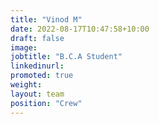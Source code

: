 ```yaml
---
title: "Vinod M"
date: 2022-08-17T10:47:58+10:00
draft: false
image: 
jobtitle: "B.C.A Student"
linkedinurl: 
promoted: true
weight: 
layout: team
position: "Crew"
---
```


